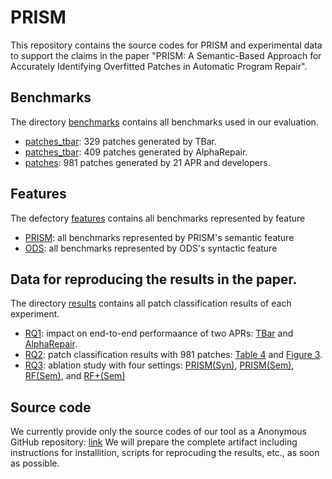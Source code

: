 # PRISM
This repository contains the source codes for PRISM and experimental data to support the claims in the paper "PRISM: A Semantic-Based Approach for Accurately Identifying Overfitted Patches in Automatic Program Repair".

## Benchmarks
The directory [benchmarks](./benchmarks) contains all benchmarks used in our evaluation.
* [patches_tbar](./benchmarks/patches_tbar): 329 patches generated by TBar.
* [patches_tbar](./benchmarks/patches_ar): 409 patches generated by AlphaRepair.
* [patches](./benchmarks/patches_tbar): 981 patches generated by 21 APR and developers.

## Features
The defectory [features](./features) contains all benchmarks represented by feature
* [PRISM](./features/PRISM): all benchmarks represented by PRISM's semantic feature
* [ODS](./features/ODS): all benchmarks represented by ODS's syntactic feature
  
## Data for reproducing the results in the paper.
The directory [results](./results) contains all patch classification results of each experiment.
* [RQ1](./results/rq1): impact on end-to-end performaance of two APRs: [TBar](./results/rq1/tbar) and [AlphaRepair](./results/rq1/ar).
* [RQ2](./results/rq2): patch classification results with 981 patches: [Table 4](./results/rq2/basic) and [Figure 3](./results/rq2/trade-off).
* [RQ3](./results/rq3): ablation study with four settings: [PRISM(Syn)](./results/rq3/ours_syn.csv), [PRISM(Sem)](./results/rq3/ours_sem.csv), [RF(Sem)](./results/rq3/rf_sem.csv), and [RF+(Sem)](./results/rq3/rf+_sem.csv)

## Source code
We currently provide only the source codes of our tool as a Anonymous GitHub repository: [link](https://anonymous.4open.science/r/PRISM_analyzer-923D/)
We will prepare the complete artifact including instructions for installition, scripts for reprocuding the results, etc., as soon as possible.

